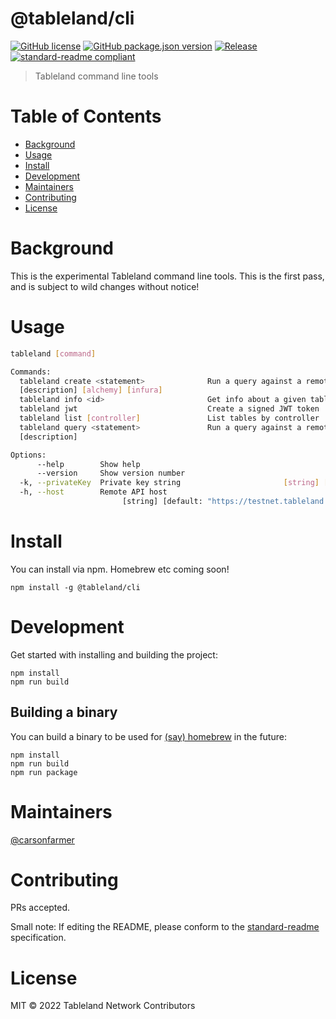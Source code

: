 # @tableland/cli

[![GitHub license](https://img.shields.io/github/license/tablelandnetwork/js-tableland-cli.svg)](./LICENSE)
[![GitHub package.json version](https://img.shields.io/github/package-json/v/tableland/cli.svg)](./package.json)
[![Release](https://img.shields.io/github/release/tablelandnetwork/js-tableland-cli.svg)](https://github.com/tablelandnetwork/js-tableland-cli/releases/latest)
[![standard-readme compliant](https://img.shields.io/badge/standard--readme-OK-green.svg)](https://github.com/RichardLitt/standard-readme)

> Tableland command line tools

# Table of Contents

- [Background](#background)
- [Usage](#usage)
- [Install](#install)
- [Development](#development)
- [Maintainers](#maintainers)
- [Contributing](#contributing)
- [License](#license)

# Background

This is the experimental Tableland command line tools.
This is the first pass, and is subject to wild changes without notice!

# Usage

```bash
tableland [command]

Commands:
  tableland create <statement>              Run a query against a remote table
  [description] [alchemy] [infura]
  tableland info <id>                       Get info about a given table by id.
  tableland jwt                             Create a signed JWT token
  tableland list [controller]               List tables by controller
  tableland query <statement>               Run a query against a remote table
  [description]

Options:
      --help        Show help                                          [boolean]
      --version     Show version number                                [boolean]
  -k, --privateKey  Private key string                       [string] [required]
  -h, --host        Remote API host
                         [string] [default: "https://testnet.tableland.network"]
```

# Install

You can install via npm. Homebrew etc coming soon!

```
npm install -g @tableland/cli
```

# Development

Get started with installing and building the project:

```shell
npm install
npm run build
```

## Building a binary

You can build a binary to be used for [(say) homebrew](https://medium.com/geekculture/building-a-node-js-cli-with-typescript-packaged-and-distributed-via-homebrew-15ba2fadcb81) in the future:

```shell
npm install
npm run build
npm run package
```

# Maintainers

[@carsonfarmer](https://github.com/carsonfarmer)

# Contributing

PRs accepted.

Small note: If editing the README, please conform to the
[standard-readme](https://github.com/RichardLitt/standard-readme) specification.

# License

MIT © 2022 Tableland Network Contributors
